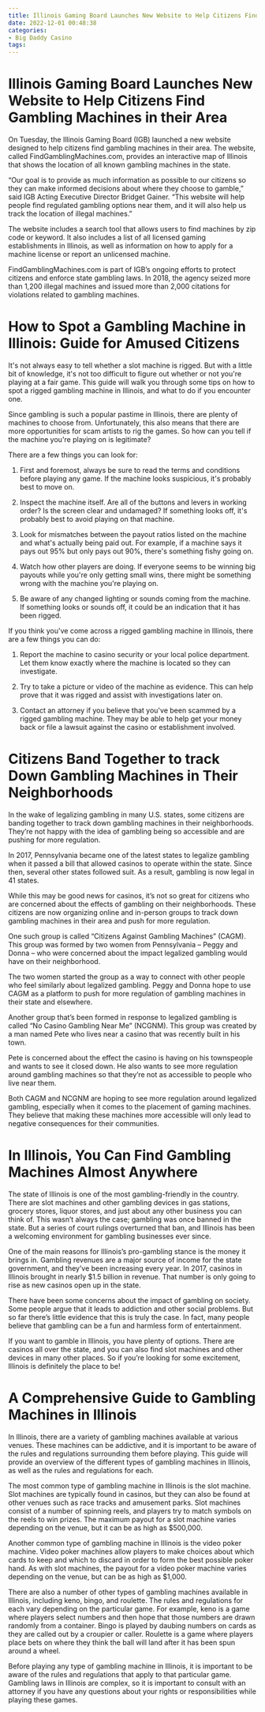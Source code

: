 ```yaml
---
title: Illinois Gaming Board Launches New Website to Help Citizens Find Gambling Machines in their Area
date: 2022-12-01 00:48:38
categories:
- Big Daddy Casino
tags:
---
```



#  Illinois Gaming Board Launches New Website to Help Citizens Find Gambling Machines in their Area

On Tuesday, the Illinois Gaming Board (IGB) launched a new website designed to help citizens find gambling machines in their area. The website, called FindGamblingMachines.com, provides an interactive map of Illinois that shows the location of all known gambling machines in the state.

“Our goal is to provide as much information as possible to our citizens so they can make informed decisions about where they choose to gamble,” said IGB Acting Executive Director Bridget Gainer. “This website will help people find regulated gambling options near them, and it will also help us track the location of illegal machines.”

The website includes a search tool that allows users to find machines by zip code or keyword. It also includes a list of all licensed gaming establishments in Illinois, as well as information on how to apply for a machine license or report an unlicensed machine.

FindGamblingMachines.com is part of IGB’s ongoing efforts to protect citizens and enforce state gambling laws. In 2018, the agency seized more than 1,200 illegal machines and issued more than 2,000 citations for violations related to gambling machines.

#  How to Spot a Gambling Machine in Illinois: Guide for Amused Citizens

It's not always easy to tell whether a slot machine is rigged. But with a little bit of knowledge, it's not too difficult to figure out whether or not you're playing at a fair game. This guide will walk you through some tips on how to spot a rigged gambling machine in Illinois, and what to do if you encounter one.

Since gambling is such a popular pastime in Illinois, there are plenty of machines to choose from. Unfortunately, this also means that there are more opportunities for scam artists to rig the games. So how can you tell if the machine you're playing on is legitimate?

There are a few things you can look for:

1) First and foremost, always be sure to read the terms and conditions before playing any game. If the machine looks suspicious, it's probably best to move on.

2) Inspect the machine itself. Are all of the buttons and levers in working order? Is the screen clear and undamaged? If something looks off, it's probably best to avoid playing on that machine.

3) Look for mismatches between the payout ratios listed on the machine and what's actually being paid out. For example, if a machine says it pays out 95% but only pays out 90%, there's something fishy going on.

4) Watch how other players are doing. If everyone seems to be winning big payouts while you're only getting small wins, there might be something wrong with the machine you're playing on.

5) Be aware of any changed lighting or sounds coming from the machine. If something looks or sounds off, it could be an indication that it has been rigged.

If you think you've come across a rigged gambling machine in Illinois, there are a few things you can do:

1) Report the machine to casino security or your local police department. Let them know exactly where the machine is located so they can investigate.

2) Try to take a picture or video of the machine as evidence. This can help prove that it was rigged and assist with investigations later on.

3) Contact an attorney if you believe that you've been scammed by a rigged gambling machine. They may be able to help get your money back or file a lawsuit against the casino or establishment involved.

#  Citizens Band Together to track Down Gambling Machines in Their Neighborhoods

In the wake of legalizing gambling in many U.S. states, some citizens are banding together to track down gambling machines in their neighborhoods. They’re not happy with the idea of gambling being so accessible and are pushing for more regulation.

In 2017, Pennsylvania became one of the latest states to legalize gambling when it passed a bill that allowed casinos to operate within the state. Since then, several other states followed suit. As a result, gambling is now legal in 41 states.

While this may be good news for casinos, it’s not so great for citizens who are concerned about the effects of gambling on their neighborhoods. These citizens are now organizing online and in-person groups to track down gambling machines in their area and push for more regulation.

One such group is called “Citizens Against Gambling Machines” (CAGM). This group was formed by two women from Pennsylvania – Peggy and Donna – who were concerned about the impact legalized gambling would have on their neighborhood.

The two women started the group as a way to connect with other people who feel similarly about legalized gambling. Peggy and Donna hope to use CAGM as a platform to push for more regulation of gambling machines in their state and elsewhere.

Another group that’s been formed in response to legalized gambling is called “No Casino Gambling Near Me” (NCGNM). This group was created by a man named Pete who lives near a casino that was recently built in his town.

Pete is concerned about the effect the casino is having on his townspeople and wants to see it closed down. He also wants to see more regulation around gambling machines so that they’re not as accessible to people who live near them.

Both CAGM and NCGNM are hoping to see more regulation around legalized gambling, especially when it comes to the placement of gaming machines. They believe that making these machines more accessible will only lead to negative consequences for their communities.

#  In Illinois, You Can Find Gambling Machines Almost Anywhere

The state of Illinois is one of the most gambling-friendly in the country. There are slot machines and other gambling devices in gas stations, grocery stores, liquor stores, and just about any other business you can think of. This wasn’t always the case; gambling was once banned in the state. But a series of court rulings overturned that ban, and Illinois has been a welcoming environment for gambling businesses ever since.

One of the main reasons for Illinois’s pro-gambling stance is the money it brings in. Gambling revenues are a major source of income for the state government, and they’ve been increasing every year. In 2017, casinos in Illinois brought in nearly $1.5 billion in revenue. That number is only going to rise as new casinos open up in the state.

There have been some concerns about the impact of gambling on society. Some people argue that it leads to addiction and other social problems. But so far there’s little evidence that this is truly the case. In fact, many people believe that gambling can be a fun and harmless form of entertainment.

If you want to gamble in Illinois, you have plenty of options. There are casinos all over the state, and you can also find slot machines and other devices in many other places. So if you’re looking for some excitement, Illinois is definitely the place to be!

#  A Comprehensive Guide to Gambling Machines in Illinois




In Illinois, there are a variety of gambling machines available at various venues. These machines can be addictive, and it is important to be aware of the rules and regulations surrounding them before playing. This guide will provide an overview of the different types of gambling machines in Illinois, as well as the rules and regulations for each.



The most common type of gambling machine in Illinois is the slot machine. Slot machines are typically found in casinos, but they can also be found at other venues such as race tracks and amusement parks. Slot machines consist of a number of spinning reels, and players try to match symbols on the reels to win prizes. The maximum payout for a slot machine varies depending on the venue, but it can be as high as $500,000.



Another common type of gambling machine in Illinois is the video poker machine. Video poker machines allow players to make choices about which cards to keep and which to discard in order to form the best possible poker hand. As with slot machines, the payout for a video poker machine varies depending on the venue, but can be as high as $1,000.



There are also a number of other types of gambling machines available in Illinois, including keno, bingo, and roulette. The rules and regulations for each vary depending on the particular game. For example, keno is a game where players select numbers and then hope that those numbers are drawn randomly from a container. Bingo is played by daubing numbers on cards as they are called out by a croupier or caller. Roulette is a game where players place bets on where they think the ball will land after it has been spun around a wheel.



Before playing any type of gambling machine in Illinois, it is important to be aware of the rules and regulations that apply to that particular game. Gambling laws in Illinois are complex, so it is important to consult with an attorney if you have any questions about your rights or responsibilities while playing these games.